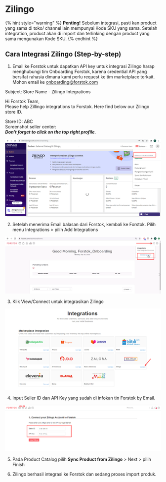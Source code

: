 # Zilingo

{% hint style="warning" %}
**Penting!**  Sebelum integrasi, pasti kan product yang sama di toko/ channel lain mempunyai Kode SKU yang sama. Setelah integration, product akan di import dan terlinking dengan product yang sama mengunakan Kode SKU.
{% endhint %}

## Cara Integrasi Zilingo \(Step-by-step\)

1. Email ke Forstok untuk dapatkan  API key untuk integrasi Zilingo harap menghubungi tim Onboarding Forstok, karena credential API yang bersifat rahasia dimana kami perlu request ke tim marketplace terkait. Mohon email ke [onboarding@forstok.com](mailto:onboarding@forstok.com)

Subject: Store Name - Zilingo Integrations

Hi Forstok Team,  
Please help Zillingo integrations to Forstok. Here find below our Zilingo store ID.  
  
Store ID: ABC  
Screenshot seller center:  
_**Don't forget to click on the top right profile.**_

![](../../.gitbook/assets/image%20%2854%29.png)

2. Setelah menerima Email balasan dari Forstok, kembali ke Forstok. Pilih menu Integrations &gt; pilih Add Integrations

![](../../.gitbook/assets/image%20%28142%29.png)

3.  Klik View/Connect untuk integrasikan Zilingo

![](../../.gitbook/assets/image%20%28137%29.png)

4. Input Seller ID dan API Key yang sudah di infokan tin Forstok by Email.

![](../../.gitbook/assets/image%20%28256%29.png)

5. Pada Product Catalog pilih **Sync Product from Zilingo** &gt; Next &gt; pilih Finish

6. Zilingo berhasil integrasi ke Forstok dan sedang proses import produk.

